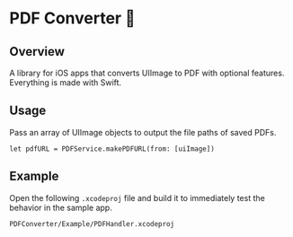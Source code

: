 # PDF Converter 📄

## Overview

A library for iOS apps that converts UIImage to PDF with optional features.
Everything is made with Swift.

## Usage

Pass an array of UIImage objects to output the file paths of saved PDFs.
```
let pdfURL = PDFService.makePDFURL(from: [uiImage])
```

## Example

Open the following `.xcodeproj` file and build it to immediately test the behavior in the sample app.
```
PDFConverter/Example/PDFHandler.xcodeproj
```
